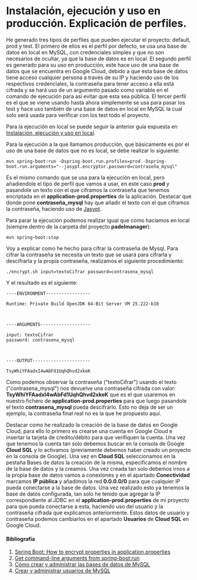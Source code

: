 # Instalación, ejecución y uso en producción. Explicación de perfiles.
He generado tres tipos de perfiles que pueden ejecutar el proyecto: default, prod y test. El primero de ellos es el perfil por defecto, se usa una base de datos en local en MySQL, con credenciales simples y que no son necesarios de ocultar, ya que la base de datos es en local. El segundo perfil es generado para su uso en producción, este hace uso de una base de datos que se encuentra en Google Cloud, debido a que esta base de datos tiene acceso cualquier persona a través de su IP y haciendo uso de los respectivos credenciales, la contraseña para tener acceso a ella está cifrada y se hará uso de un argumento pasado como variable en el comando de ejecución para así evitar que esta sea pública. El tercer perfil es el que se viene usando hasta ahora simplemente se usa para pasar los test y hace uso también de una base de datos en local en MySQL la cual solo será usada para verificar con los test todo el proyecto.

Para la ejecución en local se puede seguir la anterior guía expuesta en [Instalación, ejecución y uso en local](https://github.com/ruanete/PadelManager/tree/master/doc/instalacion_ejecucion.md).

Para la ejecución a la que llamamos producción, que básicamente es por el uso de una base de datos que no es local, se debe realizar lo siguiente:

```
mvn spring-boot:run -Dspring-boot.run.profiles=prod -Dspring-boot.run.arguments="--jasypt.encryptor.password=contraseña_mysql"
```

Es el mismo comando que se usa para la ejecución en local, pero añadiendole el tipo de perfil que vamos a usar, en este caso **prod** y pasandole un texto con el que ciframos la contraseña que tenemos encriptada en el **application-prod.properties** de la aplicación. Destacar que donde pone **contraseña_mysql** hay que añadir el texto con el que ciframos la contraseña, haciendo uso de [Jasypt](http://www.jasypt.org/).

Para parar la ejecución podemos realizar igual que como haciamos en local (siempre dentro de la carpeta del proyecto **padelmanager**):
```
mvn spring-boot:stop
```

Voy a explicar como he hecho para cifrar la contraseña de Mysql. Para cifrar la contraseña se necesita un texto que se usará para cifrarla y descifrarla y la propia contraseña, realizamos el siguiente procedimiento:

```
./encrypt.sh input=textoCifrar password=contrasena_mysql
```

Y el resultado es el siguiente:

```
----ENVIRONMENT-----------------

Runtime: Private Build OpenJDK 64-Bit Server VM 25.222-b10



----ARGUMENTS-------------------

input: textoCifrar
password: contrasena_mysql



----OUTPUT----------------------

TsyWhiYFAadxI4wAbFd1UqhQhvd2xkeK

```

Como podemos observar la contraseña ("textoCifrar") usando el texto ("contrasena_mysql") nos devuelve una contraseña cifrada con valor: **TsyWhiYFAadxI4wAbFd1UqhQhvd2xkeK** que es el que usaremos en nuestro fichero de **application-prod.properties** para que luego pasandole el texto **contrasena_mysql** pueda descifrarlo. Esto no deja de ser un ejemplo, la contraseña final real no es la que he propuesto aquí.

Destacar como he realizado la creación de la base de datos en Google Cloud, para ello lo primero es crearse una cuenta en Google Cloud e insertar la tarjeta de cŕedito/débito para que verifiquen la cuenta. Una vez que tenemos la cuenta tan solo debemos buscar en la consola de Google **Cloud SQL** y lo activamos (previamente debemos haber creado un proyecto en la consola de Google). Una vez en **Cloud SQL** seleccionamos en la pestaña Bases de datos la creación de la misma, especificamos el nombre de la base de datos y la creamos. Una vez creada tan solo debemos irnos a la propia base de datos vamos a conexiones y en el apartado **Conectividad** marcamos **IP pública** y añadimos la red **0.0.0.0/0** para que cualquier IP pueda conectarse a la base de datos. Una vez realizado esto ya tenemos la base de datos configurada, tan solo he tenido que agregar la IP correspondiente al JDBC en el **application-prod.properties** de mi proyecto para que pueda conectarse a esta, haciendo uso del usuario y la contraseña cifrada que explicamos anteriormente. Estos datos de usuario y contraseña podemos cambiarlos en el apartado **Usuarios** de **Cloud SQL** en Google Cloud.

#### Bibliografía
1. [Spring Boot: How to encrypt properties in application.properties](http://mbcoder.com/spring-boot-how-to-encrypt-properties-in-application-properties/)
2. [Get command-line arguments from spring-boot:run](https://stackoverflow.com/questions/23316843/get-command-line-arguments-from-spring-bootrun)
3. [Cómo crear y administrar las bases de datos de MySQL](https://cloud.google.com/sql/docs/mysql/create-manage-databases?hl=es)
4. [Crear y administrar usuarios de MySQL](https://cloud.google.com/sql/docs/mysql/create-manage-users?hl=es)
